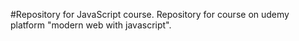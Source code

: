 #Repository for JavaScript course.
Repository for course on udemy platform "modern web with javascript".

